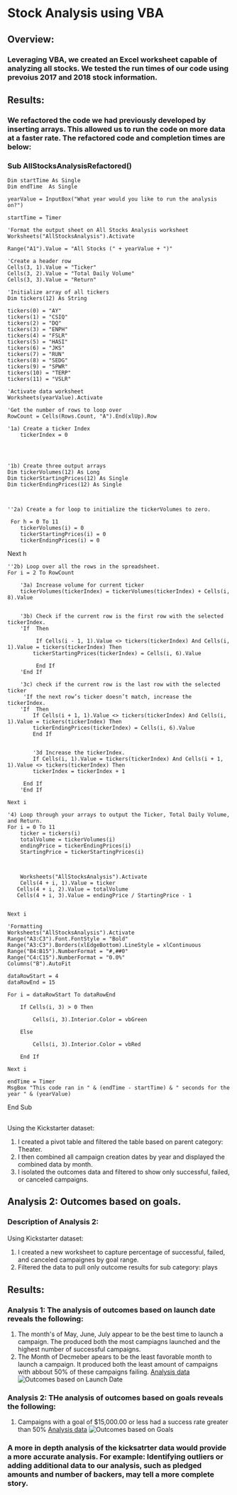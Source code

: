 # Stock Analysis using VBA

## Overview: 
### Leveraging VBA,  we created an Excel worksheet capable of analyzing all stocks. We tested the run times of our code using prevoius 2017 and 2018 stock information. 

## Results:
### We refactored the code we had previously developed by inserting arrays. This allowed us to run the code on more data at a faster rate. The refactored code and completion times are below:
###  Sub AllStocksAnalysisRefactored()
    Dim startTime As Single
    Dim endTime  As Single

    yearValue = InputBox("What year would you like to run the analysis on?")

    startTime = Timer
    
    'Format the output sheet on All Stocks Analysis worksheet
    Worksheets("AllStocksAnalysis").Activate
    
    Range("A1").Value = "All Stocks (" + yearValue + ")"
    
    'Create a header row
    Cells(3, 1).Value = "Ticker"
    Cells(3, 2).Value = "Total Daily Volume"
    Cells(3, 3).Value = "Return"

    'Initialize array of all tickers
    Dim tickers(12) As String
    
    tickers(0) = "AY"
    tickers(1) = "CSIQ"
    tickers(2) = "DQ"
    tickers(3) = "ENPH"
    tickers(4) = "FSLR"
    tickers(5) = "HASI"
    tickers(6) = "JKS"
    tickers(7) = "RUN"
    tickers(8) = "SEDG"
    tickers(9) = "SPWR"
    tickers(10) = "TERP"
    tickers(11) = "VSLR"
    
    'Activate data worksheet
    Worksheets(yearValue).Activate
    
    'Get the number of rows to loop over
    RowCount = Cells(Rows.Count, "A").End(xlUp).Row
    
    '1a) Create a ticker Index
        tickerIndex = 0
    
    
    

    '1b) Create three output arrays
    Dim tickerVolumes(12) As Long
    Dim tickerStartingPrices(12) As Single
    Dim tickerEndingPrices(12) As Single
    
    
    
    ''2a) Create a for loop to initialize the tickerVolumes to zero.
   
     For h = 0 To 11
        tickerVolumes(i) = 0
        tickerStartingPrices(i) = 0
        tickerEndingPrices(i) = 0
   Next h
    
    
   
    
    
    
   
        
    ''2b) Loop over all the rows in the spreadsheet.
    For i = 2 To RowCount
    
        '3a) Increase volume for current ticker
        tickerVolumes(tickerIndex) = tickerVolumes(tickerIndex) + Cells(i, 8).Value
        
        
        '3b) Check if the current row is the first row with the selected tickerIndex.
        'If  Then
            
             If Cells(i - 1, 1).Value <> tickers(tickerIndex) And Cells(i, 1).Value = tickers(tickerIndex) Then
            tickerStartingPrices(tickerIndex) = Cells(i, 6).Value
    
             End If
        'End If
        
        '3c) check if the current row is the last row with the selected ticker
         'If the next row’s ticker doesn’t match, increase the tickerIndex.
        'If  Then
            If Cells(i + 1, 1).Value <> tickers(tickerIndex) And Cells(i, 1).Value = tickers(tickerIndex) Then
            tickerEndingPrices(tickerIndex) = Cells(i, 6).Value
            End If
                  

            '3d Increase the tickerIndex.
            If Cells(i, 1).Value = tickers(tickerIndex) And Cells(i + 1, 1).Value <> tickers(tickerIndex) Then
            tickerIndex = tickerIndex + 1
            
         End If
        'End If
    
    Next i

    '4) Loop through your arrays to output the Ticker, Total Daily Volume, and Return.
    For i = 0 To 11
        ticker = tickers(i)
        totalVolume = tickerVolumes(i)
        endingPrice = tickerEndingPrices(i)
        StartingPrice = tickerStartingPrices(i)
        
        
        
        Worksheets("AllStocksAnalysis").Activate
        Cells(4 + i, 1).Value = ticker
       Cells(4 + i, 2).Value = totalVolume
       Cells(4 + i, 3).Value = endingPrice / StartingPrice - 1
        
        
    Next i
    
    'Formatting
    Worksheets("AllStocksAnalysis").Activate
    Range("A3:C3").Font.FontStyle = "Bold"
    Range("A3:C3").Borders(xlEdgeBottom).LineStyle = xlContinuous
    Range("B4:B15").NumberFormat = "#,##0"
    Range("C4:C15").NumberFormat = "0.0%"
    Columns("B").AutoFit

    dataRowStart = 4
    dataRowEnd = 15

    For i = dataRowStart To dataRowEnd
        
        If Cells(i, 3) > 0 Then
            
            Cells(i, 3).Interior.Color = vbGreen
            
        Else
        
            Cells(i, 3).Interior.Color = vbRed
            
        End If
        
    Next i
 
    endTime = Timer
    MsgBox "This code ran in " & (endTime - startTime) & " seconds for the year " & (yearValue)

End Sub

## 
Using the Kickstarter dataset:
1. I created a pivot table and filtered the table based on 
parent category: Theater. 
2. I then combined all campaign creation dates by year and displayed the combined data by month. 
3. I isolated the outcomes data and filtered to show only successful, failed, or canceled campaigns. 

## Analysis 2: Outcomes based on goals. 
### Description of Analysis 2:
####
Using Kickstarter dataset:
1. I created a new worksheet to capture percentage of successful, failed, and canceled campaignes by goal range.
2. Filtered the data to pull only outcome results for sub category: plays

## Results:
### Analysis 1: The analysis of outcomes based on launch date reveals the following:
1. The month's of May, June, July appear to be the best time to launch a campaign. The produced both the most campiagns launched and the highest number of successful campaigns.
2. The Month of Decmeber apears to be the least favorable month to launch a campaign. It produced both the least amount of campaigns with abbout 50% of these campaigns failing. 
[Analysis data](Kickstarter_Challenge.xlsx)
![Outcomes based on Launch Date](Theater_Outcomes_vs_Launch.png)

### Analysis 2: THe analysis of outcomes based on goals reveals the following:
1. Campaigns with a goal of $15,000.00 or less had a success rate greater than 50%
[Analysis data](Kickstarter_Challenge.xlsx)
![Outcomes based on Goals](Outcomes_vs_Goals.png)

### A more in depth analysis of the kicksatrter data would provide a more accurate analysis. For example: Identifying outliers or adding additional data to our analysis, such as pledged amounts and number of backers, may tell a more complete story. 

